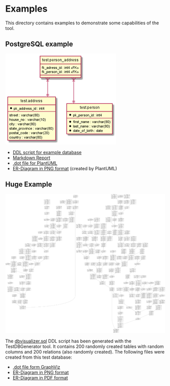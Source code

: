 # Examples

This directory contains examples to demonstrate some capabilities of the tool.

## PostgreSQL example

![ER-Diagram in PNG format](postgresql_test.png)

* [DDL script for example database](postgresql_test.sql)
* [Markdown Report](postgresql_test.md)
* [.dot file for PlantUML](postgresql_test.dot)
* [ER-Diagram in PNG format](postgresql_test.png) (created by PlantUML)

## Huge Example

![Preview](dbvisualizer_preview.png)

The [dbvisualizer.sql](dbvisualizer.sql) DDL script has been generated with the TestDBGenerator tool. It contains 200
randomly created tables with random columns and 200 relations (also randomly created). The following files were created
from this test database:

* [.dot file form GraphViz](dbvisualizer.dot)
* [ER-Diagram in PNG format](dbvisualizer.png)
* [ER-Diagram in PDF format](dbvisualizer.pdf)

